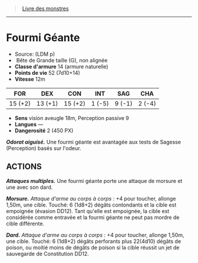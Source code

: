 ﻿> [Livre des monstres](tome_of_beasts.md)

---

# Fourmi Géante

- Source: (LDM p)
-  Bête de Grande taille (G), non alignée
- **Classe d'armure** 14 (armure naturelle)
- **Points de vie** 52 (7d10+14)
- **Vitesse** 12m

|FOR|DEX|CON|INT|SAG|CHA|
|---|---|---|---|---|---|
|15 (+2)|13 (+1)|15 (+2)|1 (-5)|9 (-1)|2 (-4)|

- **Sens** vision aveugle 18m, Perception passive 9
- **Langues** —
- **Dangerosité** 2 (450 PX)

**_Odorat aiguisé._** Une fourmi géante est avantagée aux tests de Sagesse (Perception) basés sur l'odeur.

## ACTIONS

**_Attaques multiples._** Une fourmi géante porte une attaque de morsure et une avec son dard.

**_Morsure._** _Attaque d'arme au corps à corps :_ +4 pour toucher, allonge 1,50m, une cible. Touché: 6 (1d8+2) dégâts contondants et la cible est empoignée (évasion DD12). Tant qu'elle est empoignée, la cible est considérée comme entravée et la fourmi géante ne peut pas mordre de cible différente.

**_Dard._** _Attaque d'arme au corps à corps :_ +4 pour toucher, allonge 1,50m, une cible. Touché: 6 (1d8+2) dégâts perforants plus 22(4d10) dégâts de poison, ou moitié moins de dégâts de poison si la cible réussit un jet de sauvegarde de Constitution DD12.

